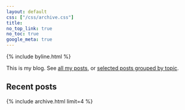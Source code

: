 ```yaml
---
layout: default
css: ["/css/archive.css"]
title:
no_top_link: true
no_toc: true
google_meta: true
---
```


{% include byline.html %}

This is my blog. See [all my posts](/blog), or
[selected posts grouped by topic](/writing).

## Recent posts

{% include archive.html limit=4 %}
